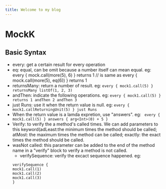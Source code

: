 ```yaml
---
title: Welcome to my blog
---
```

# MockK
## Basic Syntax
- every: get a certain result for every operation
- eq: equal, can be omit because a number itself can mean equal. eg: every { mock.call(more(5), 6) } returns 1
// is same as
every { mock.call(more(5), eq(6)) } returns 1
- returnsMany: return a number of result. eg: ```every { mock1.call(5) } returnsMany listOf(1, 2, 3)```
- andThen: indicate the following operations. eg: ```every { mock1.call(5) } returns 1 andThen 2 andThen 3```
- just Runs: use it when the return value is null. eg: ```every { mock1.callReturningUnit(5) } just Runs```
- When the return value is a lamda expretion, use "answers". eg: ``` every { mock1.call(5) } answers { arg<Int>(0) + 5 }```
- Verify: to verify the a method's called times. We can add parameters to this keyword(adLeast:the minimum times the method should be called; atMost: the maximum times the method can be called; exactly: the exact times the method should be called.
- wasNot called: this parameter can be added to the end of the method name in a "verify" block to verify a method is not called.
  - verifySequence: verify the excact sequence happened. eg:
  ``` 
  verifySequence {
  mock1.call(1)
  mock1.call(2)
  mock1.call(3)
  } 
  ```
